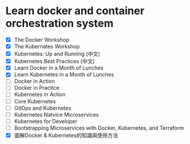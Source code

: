 # Learn docker and container orchestration system 


- [x] The Docker Workshop 
- [x] The Kubernates Workshop
- [x] Kubernetes: Up and Running (中文)
- [x] Kubernetes Best Practices (中文) 
- [x] Learn Docker in a Month of Lunches
- [x] Learn Kubernetes in a Month of Lunches
- [ ] Docker in Action
- [ ] Docker in Practice
- [ ] Kubernetes in Action
- [ ] Core Kubernetes 
- [ ] GitOps and Kubernetes
- [ ] Kubernetes Natvice Microservices
- [ ] Kubernetes for Developer
- [ ] Bootstrapping Microservices with Docker, Kubernetes, and Terraform
- [x] 圖解Docker & Kubernetes的知識與使用方法
